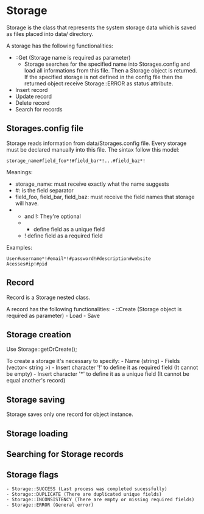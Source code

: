 # Storage

Storage is the class that represents the system storage data which is saved as files placed into data/ directory.

A storage has the following functionalities:
  - ::Get (Storage name is required as parameter)
    - Storage searches for the specified name into Storages.config and load all informations from this file. Then a Storage object is returned. If the specified storage is not defined in the config file then the returned object receive Storage::ERROR as status attribute.
  - Insert record
  - Update record
  - Delete record
  - Search for records

## Storages.config file

Storage reads information from data/Storages.config file. Every storage must be declared manually into this file. The sintax follow this model:
```
storage_name#field_foo*!#field_bar*!...#field_baz*!
```

Meanings:
  - storage_name: must receive exactly what the name suggests
  - #: is the field separator
  - field_foo, field_bar, field_baz: must receive the field names that storage will have.
  - * and !: They're optional
    - * define field as a unique field
    - ! define field as a required field

Examples:

```
User#username*!#email*!#password!#description#website
Acesses#ip!#pid

```

## Record

Record is a Storage nested class.

A record has the following functionalities:
	- ::Create (Storage object is required as parameter)
	- Load
	- Save

## Storage creation

Use Storage::getOrCreate();

To create a storage it's necessary to specify:
	- Name (string)
	- Fields (vector< string >)
		- Insert character '!' to define it as required field (It cannot be empty)
		- Insert character '*' to define it as a unique field (It cannot be equal another's record)

## Storage saving

Storage saves only one record for object instance. 


## Storage loading


## Searching for Storage records


## Storage flags

	- Storage::SUCCESS (Last process was completed sucessfully)
	- Storage::DUPLICATE (There are duplicated unique fields)
	- Storage::INCONSISTENCY (There are empty or missing required fields) 
	- Storage::ERROR (General error)
